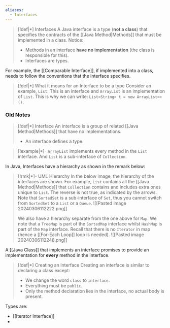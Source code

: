 ```yaml
---
aliases:
  - Interfaces
---
```


>[!def|*] Interfaces
>A Java interface is a type (**not a class**) that specifies the contracts of the [[Java Method|Methods]] that must be implemented in a class. Notice:
>- Methods in an interface **have no implementation** (the class is responsible for this).
>- Interfaces are types.

For example, the [[Comparable Interface]], if implemented into a class, needs to follow the conventions that the interface specifies. 

>[!def|*] What it means for an Interface to be a type
>Consider an example, `List`. This is an interface and `ArrayList` is an implementation of `List`. This is why we can write: `List<String> t = new ArrayList<>()`.


### Old Notes

>[!def|*] Interface
>An interface is a group of related [[Java Method|Methods]] that have no implementations.
>- An interface defines a type.

>[!example|*]-
>`ArrayList` implements every method in the `List` interface. And `List` is a sub-interface of `Collection`.

In Java, Interfaces have a hierarchy as shown in the remark below:

>[!rmk|*]- UML Hierarchy
>In the below image, the hierarchy of the interfaces are shown. For example, `List` contains all the [[Java Method|Methods]] that `Collection` contains and includes extra ones unique to `List`. The reverse is not true, as indicated by the arrows. 
>Note that `SortedSet` is a sub-interface of `Set`, thus you cannot switch from `SortedSet` to a `List` or a `Queue`.
>![[Pasted image 20240306112222.png]]
>
>We also have a hierarchy separate from the one above for `Map`. We note that a `TreeMap` is part of the `SortedMap` interface whilst `HashMap` is part of the `Map` interface. Recall that there is no `Iterator` in map (hence a [[For-Each Loop]] loop is needed).
>![[Pasted image 20240306112248.png]]

A [[Java Class]] that implements an interface promises to provide an implementation for **every** method in the interface.

>[!def|*] Creating an Interface
>Creating an interface is similar to declaring a class except:
>- We change the word `class` to `interface`. 
>- Everything must be `public`.
>- Only the method declaration lies in the interface, no actual body is present.

Types are:
- [[Iterator Interface]]
- 
